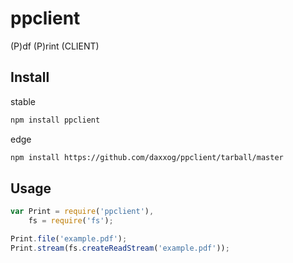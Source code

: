 ppclient
====================

(P)df (P)rint (CLIENT)

Install
-------
stable
```bash
npm install ppclient
```
edge
```bash
npm install https://github.com/daxxog/ppclient/tarball/master
```

Usage
------
```javascript
var Print = require('ppclient'),
    fs = require('fs');

Print.file('example.pdf');
Print.stream(fs.createReadStream('example.pdf'));
```